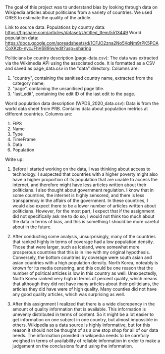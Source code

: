 The goal of this project was to understand bias by looking through data on Wikipedia articles about politicians from a variety of countries. We used ORES to estimate the quality of the article.

Link to source data:
Populations by country data: https://figshare.com/articles/dataset/Untitled_Item/5513449
World population data: https://docs.google.com/spreadsheets/d/1CFJO2zna2No5KqNm9rPK5PCACoXKzb-nycJFhV689Iw/edit?usp=sharing

Politicians by country description (page-data.csv):
The data was extracted via the Wikimedia API using the associated code. It is formatted as a CSV and saved as page_data.csv in the "data" directory. Columns are:

1. "country", containing the sanitised country name, extracted from the category name;
2. "page", containing the unsanitised page title.
3. "last_edit", containing the edit ID of the last edit to the page.

World population data description (WPDS_2020_data.csv):
Data is from the world data sheet from PRB. Contains data about population metrics at different countries.
Columns are:

1. FIPS
2. Name
3. Type
4. TimeFrame
5. Data
6. Population

Write up:
1. Before I started working on the data, I was thinking about access to technology. I suspected that countries with a higher poverty might also have a higher proportion of its population that are unable to access the internet, and therefore might have less articles written about their politicians. I also thought about government regulation. I know that in some countries, the internet is highly sensored, and there is less transparency in the affairs of the government. In these countries, I would also expect there to be a lower number of articles written about politicians. However, for the most part, I expect that if the assignment did not specifically ask me to do so, I would not think too much about the data in terms of bias, and this is something I should be more careful about in the future.

2. After conducting some analysis, unsurprisingly, many of the countries that ranked highly in terms of coverage had a low population density. Those that were larger, such as Iceland, were somewhat more prosperous countries that this is in line with my original hypothesis. Conversely, the bottom countries by coverage were south asian and asian countries with a high population density. North Korea, noteably is known for its media censoring, and this could be one reason that the number of political articles is low in this country as well. Unexpectedly, North Korea ranked very high in terms of percent quality, which means that although they did not have many articles about their politicians, the articles they did have were of high quality. Many counties did not have any good quality articles, which was surprising as well.

3. After this assignment I realized that there is a wide discrepency in the amount of quality information that is available. This information is unevenly distributed in terms of content. So it might be a lot easier to get information on one subject in one country, but almost impossible in others. Wikipedia as a data source is highly informative, but for this reason it should not be thought of as a one stop shop for all of our data needs. The information provided in wikipedia needs to be carefully weighed in terms of availability of reliable information in order to make a judgement on the conclusions found using the information.
